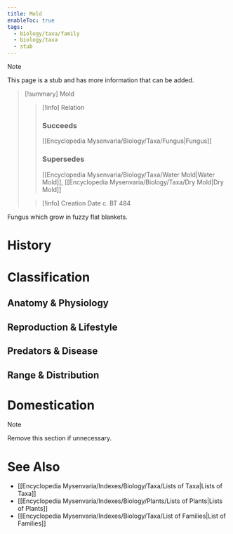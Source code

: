```yaml
---
title: Mold
enableToc: true
tags:
  - biology/taxa/family
  - biology/taxa
  - stub
---
```


> [!note]
> This page is a stub and has more information that can be added.

> [!summary] Mold
> > [!info] Relation
> > ### Succeeds
> > [[Encyclopedia Mysenvaria/Biology/Taxa/Fungus|Fungus]]
> > ### Supersedes
> > [[Encyclopedia Mysenvaria/Biology/Taxa/Water Mold|Water Mold]], [[Encyclopedia Mysenvaria/Biology/Taxa/Dry Mold|Dry Mold]]
>
> > [!info] Creation Date
> > c. BT 484

Fungus which grow in fuzzy flat blankets.
# History

# Classification
## Anatomy & Physiology

## Reproduction & Lifestyle

## Predators & Disease

## Range & Distribution

# Domestication

> [!note]
> Remove this section if unnecessary.
# See Also
- [[Encyclopedia Mysenvaria/Indexes/Biology/Taxa/Lists of Taxa|Lists of Taxa]]
- [[Encyclopedia Mysenvaria/Indexes/Biology/Plants/Lists of Plants|Lists of Plants]]
- [[Encyclopedia Mysenvaria/Indexes/Biology/Taxa/List of Families|List of Families]]